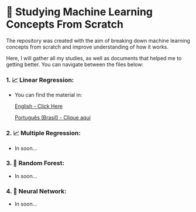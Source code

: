 # 🤖 Studying Machine Learning Concepts From Scratch

The repository was created with the aim of breaking down machine learning concepts from scratch and improve understanding of how it works. 

Here, I will gather all my studies, as well as documents that helped me to getting better. You can navigate between the files below:

### 1. 📈 Linear Regression:
- You can find the material in:

    <a href="linear-regression/regression_study.ipynb">English - Click Here</a>

    <a href="linear-regression/estudo_regressão.ipynb">Português (Brasil) - Clique aqui</a>

### 2. 📈 Multiple Regression:
- In soon...

### 3. 🌳 Random Forest:
- In soon...

### 4. 🧬 Neural Network:
- In soon...